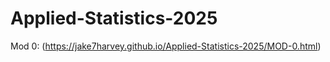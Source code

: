 # Applied-Statistics-2025

Mod 0: (https://jake7harvey.github.io/Applied-Statistics-2025/MOD-0.html)
